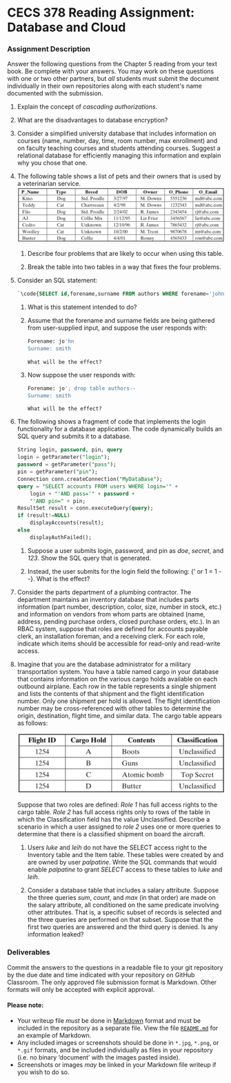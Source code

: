 # CECS 378 Reading Assignment: Database and Cloud

### Assignment Description
Answer the following questions from the Chapter 5 reading from your text book. Be complete with your answers. You may work on these questions with one or two other partners, but *all* students must submit the document individually in their own repositories along with each student's name documented with the submission.

1. Explain the concept of *cascading authorizations*.

2. What are the disadvantages to database encryption?

3. Consider a simplified university database that includes information on courses (name, number, day, time, room number, max enrollment) and on faculty teaching courses and students attending courses. Suggest a relational database for efficiently managing this information and explain why you chose that one.

4. The following table shows a list of pets and their owners that is used by a veterinarian
service.
	![Vet Table](vet_table.png "Vet Table")
  
    1. Describe four problems that are likely to occur when using this table.
   
    2. Break the table into two tables in a way that fixes the four problems.

5. Consider an SQL statement:

    ``` sql
    `\code{SELECT id,forename,surname FROM authors WHERE forename='john' AND surname='smith'}`
    ```
    
    1. What is this statement intended to do?
    2. Assume that the forename and surname fields are being gathered from user-supplied input, and suppose the user responds with:

        ``` sql
        Forename: jo'hn
        Surname: smith
        ```

           What will be the effect?
    
    3. Now suppose the user responds with:
 
        ``` sql
        Forename: jo'; drop table authors--
        Surname: smith
        ```
       
           What will be the effect?


6. The following shows a fragment of code that implements the login functionality for a database application. The code dynamically builds an SQL query and submits it to a database.

    ``` sql
    String login, password, pin, query
    login = getParameter("login");
    password = getParameter("pass");
    pin = getParameter("pin");
    Connection conn.createConnection("MyDataBase");
    query = "SELECT accounts FROM users WHERE login='" +
        login + "'AND pass='" + password +
        "'AND pin=" + pin;
    ResultSet result = conn.executeQuery(query);
    if (result!=NULL)
        displayAccounts(result);
    else
        displayAuthFailed();
    ```

    1. Suppose a user submits login, password, and pin as *doe*, *secret*, and *123*. Show the SQL query that is generated.
 
    2. Instead, the user submits for the login field the following: {' or 1 = 1 - -}. What is the effect?

7. Consider the parts department of a plumbing contractor. The department maintains an inventory database that includes parts information (part number, description, color, size, number in stock, etc.) and information on vendors from whom parts are obtained (name, address, pending purchase orders, closed purchase orders, etc.). In an RBAC system, suppose that roles are defined for accounts payable clerk, an installation foreman, and a receiving clerk. For each role, indicate which items should be accessible for read-only and read-write access.

8. Imagine that you are the database administrator for a military transportation system. You have a table named cargo in your database that contains information on the various cargo holds available on each outbound airplane. Each row in the table represents a single shipment and lists the contents of that shipment and the flight identification number. Only one shipment per hold is allowed. The flight identification number may be cross-referenced with other tables to determine the origin, destination, flight time, and similar data. The cargo table appears as follows:
   
    ![nukes](military_db.png "Military DB")


    Suppose that two roles are defined: *Role 1* has full access rights to the cargo table. *Role 2* has full access rights only to rows of the table in which the Classification field has the value Unclassified. Describe a scenario in which a user assigned to *role 2* uses one or more queries to determine that there is a classified shipment on board the aircraft.

    1. Users *luke* and *leih* do not have the SELECT access right to the Inventory table and the Item table. These tables were created by and are owned by user *palpatine*. Write the SQL commands that would enable *palpatine* to grant *SELECT* access to these tables to *luke* and *leih*.

    2.  Consider a database table that includes a salary attribute. Suppose the three queries *sum*, *count*, and *max* (in that order) are made on the salary attribute, all conditioned on the same predicate involving other attributes. That is, a specific subset of records is selected and the three queries are performed on that subset. Suppose that the first two queries are answered and the third query is denied. Is any information leaked?

### Deliverables

Commit the answers to the questions in a readable file to your git repository by the due date and time indicated with your repository on GitHub Classroom. The only approved file submission format is Markdown. Other formats will only be accepted with explicit approval.

#### Please note:

* Your writeup file *must* be done in [Markdown](https://docs.github.com/en/get-started/writing-on-github/getting-started-with-writing-and-formatting-on-github/basic-writing-and-formatting-syntax) format and must be included in the repository as a separate file. View the file [`README.md`](README.md?plain=1) for an example of Markdown.
* Any included images or screenshots should be done in `*.jpg`, `*.png`, or `*.gif` formats, and be included individually as files in your repository (i.e. no binary ‘document’ with the images pasted inside).
* Screenshots or images *may* be linked in your Markdown file writeup if you wish to do so.